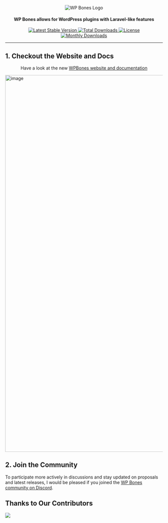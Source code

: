 <p align="center">
  <img src="https://github.com/wpbones/WPBones/assets/432181/13e0e825-9b0d-44c2-a77d-1baad88a1070" alt="WP Bones Logo" />
</p>

<h4 align="center">
  WP Bones allows for WordPress plugins with Laravel-like features
</h4>

<p align="center">

  <a href="https://packagist.org/packages/wpbones/wpbones">
   <img src="https://poser.pugx.org/wpbones/wpbones/v/stable" alt="Latest Stable Version" />
  </a>

  <a href="https://packagist.org/packages/wpbones/wpbones">
   <img src="https://poser.pugx.org/wpbones/wpbones/downloads" alt="Total Downloads" />
  </a>

  <a href="https://packagist.org/packages/wpbones/wpbones">
   <img src="https://poser.pugx.org/wpbones/wpbones/license" alt="License" />
  </a>

  <a href="https://packagist.org/packages/wpbones/wpbones">
   <img src="https://poser.pugx.org/wpbones/wpbones/d/monthly" alt="Monthly Downloads" />
  </a>

</p>

<hr/>

## 1. Checkout the Website and Docs

<p align="center">
Have a look at the new <a href="https://wpbones.vercel.app">WPBones website and documentation</a>
</p>

<img width="1206" alt="image" src="https://github.com/wpbones/WPBones/assets/432181/9bf56945-4204-48f7-a3b1-b1a3566ad4fd">

## 2. Join the Community

To participate more actively in discussions and stay updated on proposals and latest releases, I would be pleased if you joined the [WP Bones community on Discord](https://discord.gg/5bdVyycU8F).

## Thanks to Our Contributors

<a href="https://github.com/wpbones/wpbones/graphs/contributors">
  <img src="https://contrib.rocks/image?repo=wpbones/wpbones" />
</a>
